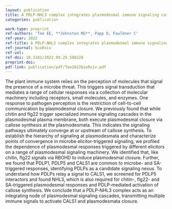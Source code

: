 ```yaml
---
layout: publication
title: A PDLP-NHL3 complex integrates plasmodesmal immune signaling cascades
categories: publication

work-type: preprint
ref-authors: 'Tee EE, **Johnston MG**, Papp D, Faulkner C'
ref-year: 2022
ref-title: A PDLP-NHL3 complex integrates plasmodesmal immune signaling cascades
ref-journal: bioRxiv
ref-vol:
ref-doi: 10.1101/2022.09.20.508228
preprint-doi: 
pdf-link: publication/pdf/Tee2022bioRxiv.pdf
---
```

The plant immune system relies on the perception of molecules that signal the presence of a microbe threat. This triggers signal transduction that mediates a range of cellular responses via a collection of molecular machinery including receptors, small molecules, and enzymes. One response to pathogen perception is the restriction of cell-to-cell communication by plasmodesmal closure. We previously found that while chitin and flg22 trigger specialized immune signaling cascades in the plasmodesmal plasma membrane, both execute plasmodesmal closure via callose synthesis at the plasmodesmata. This indicates the signaling pathways ultimately converge at or upstream of callose synthesis. To establish the hierarchy of signaling at plasmodesmata and characterize points of convergence in microbe elicitor-triggered signaling, we profiled the dependence of plasmodesmal responses triggered by different elicitors on a range of plasmodesmal signaling machinery. We identified that, like chitin, flg22 signals via RBOHD to induce plasmodesmal closure. Further, we found that PDLP1, PDLP5 and CALS1 are common to microbe- and SA-triggered responses, identifying PDLPs as a candidate signaling nexus. To understand how PDLPs relay a signal to CALS1, we screened for PDLP5 interactors and found NHL3, which is also required for chitin-, flg22- and SA-triggered plasmodesmal responses and PDLP-mediated activation of callose synthesis. We conclude that a PDLP-NHL3 complex acts as an integrating node of plasmodesmal signaling cascades, transmitting multiple immune signals to activate CALS1 and plasmodesmata closure.

